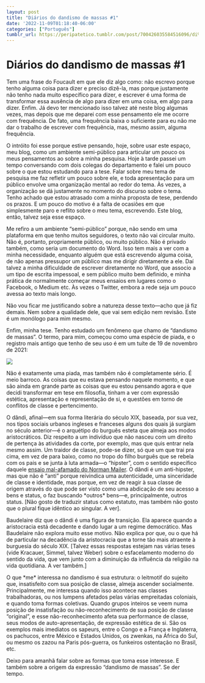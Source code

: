 ```yaml
---
layout: post
title: "Diários do dandismo de massas #1"
date: '2022-11-09T01:18:40-06:00'
categories: ["Português"]
tumblr_url: https://peripatetico.tumblr.com/post/700426035584516096/di%C3%A1rios-do-dandismo-de-massas-1
---
```

# Diários do dandismo de massas #1

Tem uma frase do Foucault em que ele diz algo como: não escrevo porque tenho alguma coisa para dizer e preciso dizê-la, mas porque justamente não tenho nada muito específico para dizer, e escrever é uma forma de transformar essa ausência de algo para dizer em uma coisa, em algo para dizer. Enfim. Já devo ter mencionado isso talvez até neste blog algumas vezes, mas depois que me deparei com esse pensamento ele me ocorre com frequência. De fato, uma frequência baixa o suficiente para eu não me dar o trabalho de escrever com frequência, mas, mesmo assim, alguma frequência.

O intróito foi esse porque estive pensando, hoje, sobre usar este espaço, meu blog, como um ambiente semi-público para articular um pouco os meus pensamentos ao sobre a minha pesquisa. Hoje à tarde passei um tempo conversando com dois colegas do departamento e falei um pouco sobre o que estou estudando para a tese. Falar sobre meu tema de pesquisa me faz refletir um pouco sobre ele, e toda apresentação para um público envolve uma organização mental ao redor do tema. Às vezes, a organização se dá justamente no momento do discurso sobre o tema. Tenho achado que estou atrasado com a minha proposta de tese, perdendo os prazos. E um pouco do motivo é a falta de ocasiões em que simplesmente paro e reflito sobre o meu tema, escrevendo. Este blog, então, talvez seja esse espaço.

Me refiro a um ambiente “semi-público” porque, não sendo em uma plataforma em que tenho muitos seguidores, o texto não vai circular muito. Não é, portanto, propriamente público, ou muito público. Não é privado também, como seria um documento do Word. Isso tem mais a ver com a minha necessidade, enquanto alguém que está escrevendo alguma coisa, de não apenas pressupor um público mas me dirigir diretamente a ele. Daí talvez a minha dificuldade de escrever diretamente no Word, que associo a um tipo de escrita impessoal, e sem público muito bem definido, e minha prática de normalmente começar meus ensaios em lugares como o Facebook, o Medium etc. Às vezes o Twitter, embora a rede seja um pouco avessa ao texto mais longo.

Não vou ficar me justificando sobre a natureza desse texto—acho que já fiz demais. Nem sobre a qualidade dele, que vai sem edição nem revisão. Este é um monólogo para mim mesmo.

Enfim, minha tese. Tenho estudado um fenômeno que chamo de “dandismo de massas”. O termo, para mim, começou como uma espécie de piada, e o registro mais antigo que tenho de seu uso é em um tuíte de 19 de novembro de 2021:

![](https://64.media.tumblr.com/baff2c0e266d325c8b55ca17cabe56ae/67fcc9350f65e9c7-8d/s640x960/1741482c8e501b0de1f3989725468c20b23fa4fc.png)

Não é exatamente uma piada, mas também não é completamente sério. É meio barroco. As coisas que eu estava pensando naquele momento, e que são ainda em grande parte as coisas que eu estou pensando agora e que decidi transformar em tese em filosofia, tinham a ver com expressão estética, apresentação e representação de si, e questões em torno de conflitos de classe e pertencimento.

O dândi, afinal—em sua forma literária do século XIX, baseada, por sua vez, nos tipos sociais urbanos ingleses e franceses alguns dos quais já surgiam no século anterior—é o arquétipo do burguês esteta que almeja aos modos aristocráticos. Diz respeito a um indivíduo que não nasceu com um direito de pertença às atividades da corte, por exemplo, mas que quis entrar nela mesmo assim. Um traidor de classe, pode-se dizer, só que um que trai pra cima, em vez de para baixo, como no tropo do filho burguês que se rebela com os pais e se junta à luta armada—o “hipster”, com o sentido específico daquele [ensaio mal-afamado do Norman Mailer](https://www.dissentmagazine.org/online_articles/the-white-negro-fall-1957). O dândi é um anti-hipster, mas que não é “anti” porque reivindica uma autenticidade, uma sinceridade de classe e identidade, mas porque, em vez de reagir à sua classe de origem através do que pode ser visto como uma abdicação de seu acesso a bens e status, o faz buscando \*outros\* bens—e, principalmente, outros status. [Não gosto de traduzir status como estatuto, mas também não gosto que o plural fique idêntico ao singular. A ver].

Baudelaire diz que o dândi é uma figura de transição. Ela aparece quando a aristocracia está decadente e dando lugar a um regime democrático. Mas Baudelaire não explora muito esse motivo. Não explica por que, ou o que há de particular na decadência da aristocracia que a torne tão mais atraente à burguesia do século XIX. [Talvez essas respostas estejam nas várias teses (vide Kracauer, Simmel, talvez Weber) sobre o esfacelamento moderno do sentido da vida, que vem junto com a diminuição da influência da religião na vida quotidiana. A ver também.]

O que \*me\* interessa no dandismo é sua estrutura: o leitmotif do sujeito que, insatisfeito com sua posição de classe, almeja ascender socialmente. Principalmente, me interessa quando isso acontece nas classes trabalhadoras, ou nos lumpens afetados pelas várias empreitadas coloniais, e quando toma formas coletivas. Quando grupos inteiros se veem numa posição de insatisfação ou não-reconhecimento de sua posição de classe “original”, e esse não-reconhecimento afeta sua performance de classe, seus modos de auto-apresentação, de expressão estética de si. São os exemplos mais imediatos os sapeurs, entre o Congo e a França e Inglaterra, os pachucos, entre México e Estados Unidos, os zwenkas, na África do Sul, ou mesmo os zazou na Paris pós-guerra, os funkeiros ostentação no Brasil, etc.

Deixo para amanhã falar sobre as formas que toma esse interesse. E também sobre a origem da expressão “dandismo de massas”. Se der tempo.

